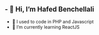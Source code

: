 ## - 👋 Hi, I’m Hafed Benchellali 
- 👀 I used to code in PHP and Javascript
- 🌱 I’m currently learning ReactJS


<!---
idress-b/idress-b is a ✨ special ✨ repository because its `README.md` (this file) appears on your GitHub profile.
You can click the Preview link to take a look at your changes.
--->
